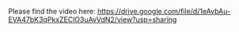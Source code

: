 Please find the video here: https://drive.google.com/file/d/1eAvbAu-EVA47bK3qPkxZEClO3uAvVdN2/view?usp=sharing
